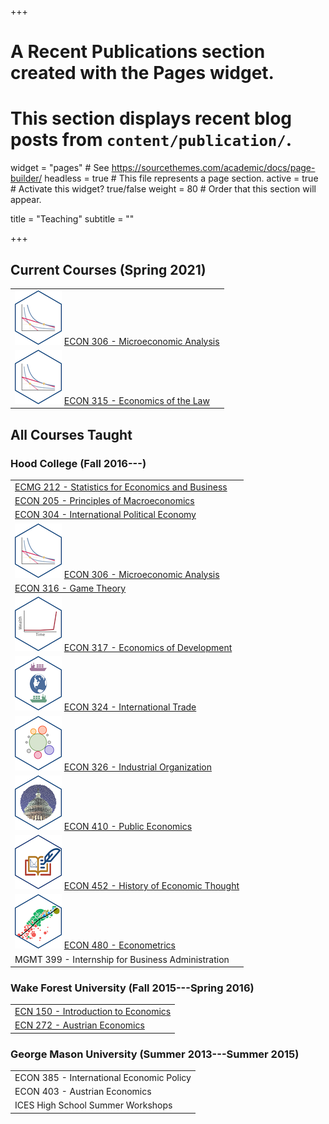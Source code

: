 +++
# A Recent Publications section created with the Pages widget.
# This section displays recent blog posts from `content/publication/`.

widget = "pages"  # See https://sourcethemes.com/academic/docs/page-builder/
headless = true  # This file represents a page section.
active = true  # Activate this widget? true/false
weight = 80  # Order that this section will appear.

title = "Teaching"
subtitle = ""

+++

## Current Courses (Spring 2021)

|     |
|:----|
| ![](../../static/img/micro_hex.png) [ECON 306 - Microeconomic Analysis](http://microS21.classes.ryansafner.com) |
| ![](../../static/img/micro_hex.png) [ECON 315 - Economics of the Law](http://lawS21.classes.ryansafner.com) |

## All Courses Taught

### Hood College (Fall 2016---)

|     |
|:----|
| [ECMG 212 - Statistics for Economics and Business](courses/ECMG212) |
| [ECON 205 - Principles of Macroeconomics](courses/ECON205) |
| [ECON 304 - International Political Economy](courses/ECON304) |
| ![](../../static/img/micro_hex.png) [ECON 306 - Microeconomic Analysis](http://microF20.classes.ryansafner.com) |
| [ECON 316 - Game Theory](courses/ECON316) |
| ![](../../static/img/dev_hex.png) [ECON 317 - Economics of Development](https://devf19.classes.ryansafner.com) |
| ![](../../static/img/trade_hex.png) [ECON 324 - International Trade](http://tradeF20.classes.ryansafner.com) |
| ![](../../static/img/io_hex.png) [ECON 326 - Industrial Organization](https://ios20.classes.ryansafner.com) |
| ![](../../static/img/public_hex.png) [ECON 410 - Public Economics](https://publics20.classes.ryansafner.com) |
| ![](../../static/img/thought_hex.png) [ECON 452 - History of Economic Thought](http://thoughtF20.classes.ryansafner.com) |
| ![](../../static/img/metrics_hex.png) [ECON 480 - Econometrics](http://metricsF20.classes.ryansafner.com) |
| MGMT 399 - Internship for Business Administration |

### Wake Forest University (Fall 2015---Spring 2016)

|     |
|:----|
| [ECN 150 - Introduction to Economics](https://www.dropbox.com/s/w03rizmeov387tb/ECN_150C_Syllabus_Safner.pdf?dl=0) |
| [ECN 272 - Austrian Economics](https://www.dropbox.com/s/f1ddw84rggv7zod/Austrian_Economics_Syllabus.pdf?dl=0) |

### George Mason University (Summer 2013---Summer 2015)

|     |
|:----|
| ECON 385 - International Economic Policy |
| ECON 403 - Austrian Economics |
| ICES High School Summer Workshops |
